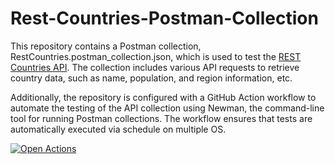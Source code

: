 # Rest-Countries-Postman-Collection
This repository contains a Postman collection, RestCountries.postman_collection.json, which is used to test the [REST Countries API](https://restcountries.com/). The collection includes various API requests to retrieve country data, such as name, population, and region information, etc.

Additionally, the repository is configured with a GitHub Action workflow to automate the testing of the API collection using Newman, the command-line tool for running Postman collections. The workflow ensures that tests are automatically executed via schedule on multiple OS.


 [![Open Actions](https://img.shields.io/badge/Open-Actions-brightgreen?style=for-the-badge)](https://github.com/nKashev/Rest-Countries-Postman-Collection/actions)
 
